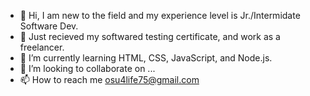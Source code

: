 - 👋 Hi, I am new to the field and my experience level is Jr./Intermidate Software Dev. 
- 👀 Just recieved my softwared testing certificate, and work as a freelancer. 
- 🌱 I’m currently learning HTML, CSS, JavaScript, and Node.js.
- 💞️ I’m looking to collaborate on ...
- 📫 How to reach me osu4life75@gmail.com

<!---
osu4life75/osu4life75 is a ✨ special ✨ repository because its `README.md` (this file) appears on your GitHub profile.
You can click the Preview link to take a look at your changes.
--->
